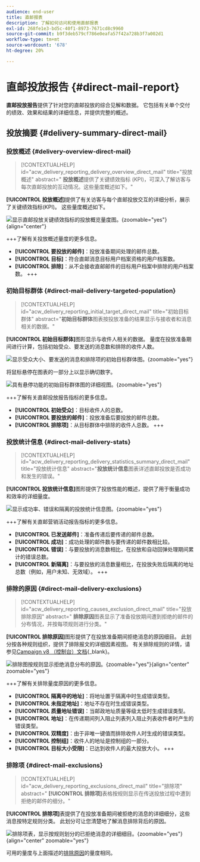 ```yaml
---
audience: end-user
title: 直邮报表
description: 了解如何访问和使用直邮报表
exl-id: 268fe1e3-bd5c-40f1-8973-7671cd8c9960
source-git-commit: b9f3deb579cf786e0eafa57f42a728b3f7a002d1
workflow-type: tm+mt
source-wordcount: '678'
ht-degree: 20%

---
```


# 直邮投放报告 {#direct-mail-report}

**直邮投放报告**&#x200B;提供了针对您的直邮投放的综合见解和数据。 它包括有关单个交付的绩效、效果和结果的详细信息，并提供完整的概述。

## 投放摘要 {#delivery-summary-direct-mail}

### 投放概述 {#delivery-overview-direct-mail}

>[!CONTEXTUALHELP]
>id="acw_delivery_reporting_delivery_overview_direct_mail"
>title="投放概述"
>abstract=" **投放概述**&#x200B;提供了关键绩效指标 (KPI)，可深入了解访客与每次直邮投放的互动情况。这些量度概述如下。"

**[!UICONTROL 投放概述]**&#x200B;提供了有关访客与每个直邮投放交互的详细分析，展示了关键绩效指标(KPI)。 这些量度概述如下。

![显示直邮投放关键绩效指标的投放概览量度图。](assets/direct-overview.png){zoomable="yes"}{align="center"}

+++了解有关投放概述量度的更多信息。

* **[!UICONTROL 要投放的邮件]**：投放准备期间处理的邮件总数。
* **[!UICONTROL 目标]**：符合直邮消息目标用户档案资格的用户档案数。
* **[!UICONTROL 排除]**：从不会接收直邮邮件的目标用户档案中排除的用户档案数。
+++

### 初始目标群体 {#direct-mail-delivery-targeted-population}

>[!CONTEXTUALHELP]
>id="acw_delivery_reporting_initial_target_direct_mail"
>title="初始目标群体"
>abstract="**初始目标群体**&#x200B;图表按投放准备的结果显示与接收者和消息相关的数据。"

**[!UICONTROL 初始目标群体]**&#x200B;图形显示与收件人相关的数据。 量度在投放准备期间进行计算，包括初始受众、要发送的消息数和排除的收件人数。

![显示受众大小、要发送的消息和排除项的初始目标群体图。](assets/direct-mail-delivery-targeted-population.png){zoomable="yes"}

将鼠标悬停在图表的一部分上以显示确切数字。

![具有悬停功能的初始目标群体图的详细视图。](assets/direct-mail-delivery-targeted-population_2.png){zoomable="yes"}

+++了解有关直邮投放报告指标的更多信息。

* **[!UICONTROL 初始受众]**：目标收件人的总数。
* **[!UICONTROL 要投放的邮件]**：投放准备后要投放的邮件总数。
* **[!UICONTROL 排除项]**：从目标群体中排除的收件人总数。
+++

### 投放统计信息 {#direct-mail-delivery-stats}

>[!CONTEXTUALHELP]
>id="acw_delivery_reporting_delivery_statistics_summary_direct_mail"
>title="投放统计信息"
>abstract="**投放统计信息**&#x200B;图表详述直邮投放是否成功和发生的错误。"

**[!UICONTROL 投放统计信息]**&#x200B;图形提供了投放性能的概述，提供了用于衡量成功和效率的详细量度。

![显示成功率、错误和隔离的投放统计信息图。](assets/direct-mail-delivery-stats.png){zoomable="yes"}

+++了解有关直邮营销活动报告指标的更多信息。

* **[!UICONTROL 已发送邮件]**：准备传递后要传递的邮件总数。
* **[!UICONTROL 成功]**：成功处理的邮件数与要传递的邮件数相比较。
* **[!UICONTROL 错误]**：与要投放的消息数相比，在投放和自动回弹处理期间累计的错误总数。
* **[!UICONTROL 新隔离]**：与要投放的消息数量相比，在投放失败后隔离的地址总数（例如，用户未知、无效域）。
+++

### 排除的原因 {#direct-mail-delivery-exclusions}

>[!CONTEXTUALHELP]
>id="acw_delivery_reporting_causes_exclusion_direct_mail"
>title="投放排除原因"
>abstract=" **排除原因**&#x200B;图表显示了准备投放期间遭到拒绝的邮件的分布情况，并按每项规则进行分类。"

**[!UICONTROL 排除原因]**&#x200B;图形提供了在投放准备期间拒绝消息的原因细目。 此划分按各种规则组织，提供了排除报文的详细因素视图。 有关排除规则的详情，请参见[Campaign v8 （控制台）文档](https://experienceleague.adobe.com/docs/campaign/campaign-v8/send/failures/delivery-failures.html#email-error-types){_blank}。

![排除图按规则显示拒绝消息分布的原因。](assets/direct-mail-delivery-exclusions.png){zoomable="yes"}{align="center" zoomable="yes"}

+++了解有关排除量度原因的更多信息。

* **[!UICONTROL 隔离中的地址]**：将地址置于隔离中时生成错误类型。
* **[!UICONTROL 未指定地址]**：地址不存在时生成错误类型。
* **[!UICONTROL 质量地址错误]**：当邮政地址质量等级太低时生成错误类型。
* **[!UICONTROL 地址]**：在传递期间列入阻止列表列入阻止列表收件者时产生的错误类型。
* **[!UICONTROL 双精度]**：由于非唯一键值而排除收件人时生成的错误类型。
* **[!UICONTROL 控制组]**：收件人的地址是控制组的一部分。
* **[!UICONTROL 目标大小受限]**：已达到收件人的最大投放大小。
+++

### 排除项 {#direct-mail-exclusions}

>[!CONTEXTUALHELP]
>id="acw_delivery_reporting_exclusions_direct_mail"
>title="排除项"
>abstract=" **[!UICONTROL 排除项]**&#x200B;表格按规则显示在传送投放过程中遭到拒绝的邮件的细分。"

**[!UICONTROL 排除项]**&#x200B;表提供了在投放准备期间被拒绝的消息的详细细分，这些消息按特定规则分类。 此划分可让您清楚地了解消息排除背后的原因。

![排除项表，显示按规则划分的已拒绝消息的详细细目。](assets/direct-mail-exclusions.png){zoomable="yes"}{align="center" zoomable="yes"}

可用的量度与上面描述的[排除原因](#direct-mail-delivery-exclusions)的量度相同。